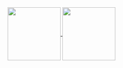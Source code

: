 <div align="center">
  <a href="https://github.com/zboMa/github-readme-stats">
    <img height="120px"  align="center" src="https://github-readme-stats.vercel.app/api?username=zboMa&show_icons=true&theme=ambient_gradient" />
  </a>
  <span></span>
  <a href="https://github.com/zboMa/convoychat">
    <img height="120px"  align="center" src="https://github-readme-stats.vercel.app/api/top-langs/?username=zboMa&layout=compact&langs_count=10&theme=ambient_gradient" />
  </a>
</div>

<!--
  [![Anurag's GitHub stats](https://github-readme-stats.vercel.app/api?username=zboMa&show_icons=true&theme=ambient_gradient)](https://github.com/zboMa/github-readme-stats)

  [![Top Langs](https://github-readme-stats.vercel.app/api/top-langs/?username=zboMa&layout=compact)](https://github.com/zboMa/github-readme-stats)
-->

<!--
**zboMa/zboMa** is a ✨ _special_ ✨ repository because its `README.md` (this file) appears on your GitHub profile.

Here are some ideas to get you started:

- 🔭 I’m currently working on ...
- 🌱 I’m currently learning ...
- 👯 I’m looking to collaborate on ...
- 🤔 I’m looking for help with ...
- 💬 Ask me about ...
- 📫 How to reach me: ...
- 😄 Pronouns: ...
- ⚡ Fun fact: ...
-->
